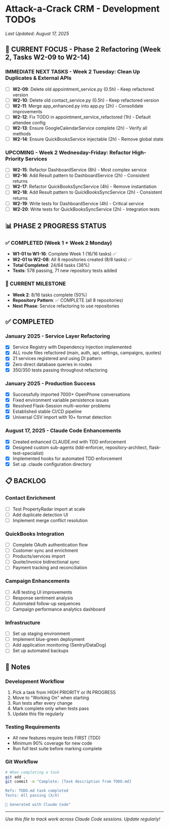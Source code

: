 # Attack-a-Crack CRM - Development TODOs

*Last Updated: August 17, 2025*

## 🚨 CURRENT FOCUS - Phase 2 Refactoring (Week 2, Tasks W2-09 to W2-14)

### IMMEDIATE NEXT TASKS - Week 2 Tuesday: Clean Up Duplicates & External APIs
- [ ] **W2-09**: Delete old appointment_service.py (0.5h) - Keep refactored version
- [ ] **W2-10**: Delete old contact_service.py (0.5h) - Keep refactored version  
- [ ] **W2-11**: Merge app_enhanced.py into app.py (2h) - Consolidate improvements
- [ ] **W2-12**: Fix TODO in appointment_service_refactored (1h) - Default attendee config
- [ ] **W2-13**: Ensure GoogleCalendarService complete (2h) - Verify all methods
- [ ] **W2-14**: Ensure QuickBooksService injectable (2h) - Remove global state

### UPCOMING - Week 2 Wednesday-Friday: Refactor High-Priority Services
- [ ] **W2-15**: Refactor DashboardService (8h) - Most complex service
- [ ] **W2-16**: Add Result pattern to DashboardService (2h) - Consistent returns
- [ ] **W2-17**: Refactor QuickBooksSyncService (4h) - Remove instantiation
- [ ] **W2-18**: Add Result pattern to QuickBooksSyncService (2h) - Consistent returns
- [ ] **W2-19**: Write tests for DashboardService (4h) - Critical service
- [ ] **W2-20**: Write tests for QuickBooksSyncService (2h) - Integration tests

## 📊 PHASE 2 PROGRESS STATUS

### ✅ COMPLETED (Week 1 + Week 2 Monday)
- **W1-01 to W1-16**: Complete Week 1 (16/16 tasks) ✅
- **W2-01 to W2-08**: All 8 repositories created (8/8 tasks) ✅
- **Total Completed**: 24/64 tasks (38%)
- **Tests**: 578 passing, 71 new repository tests added

### 🔄 CURRENT MILESTONE
- **Week 2**: 8/16 tasks complete (50%)
- **Repository Pattern**: ✅ COMPLETE (all 8 repositories)
- **Next Phase**: Service refactoring to use repositories

## ✅ COMPLETED

### January 2025 - Service Layer Refactoring
- [x] Service Registry with Dependency Injection implemented
- [x] ALL route files refactored (main, auth, api, settings, campaigns, quotes)
- [x] 21 services registered and using DI pattern
- [x] Zero direct database queries in routes
- [x] 350/350 tests passing throughout refactoring

### January 2025 - Production Success
- [x] Successfully imported 7000+ OpenPhone conversations
- [x] Fixed environment variable persistence issues
- [x] Resolved Flask-Session multi-worker problems
- [x] Established stable CI/CD pipeline
- [x] Universal CSV import with 10+ format detection

### August 17, 2025 - Claude Code Enhancements
- [x] Created enhanced CLAUDE.md with TDD enforcement
- [x] Designed custom sub-agents (tdd-enforcer, repository-architect, flask-test-specialist)
- [x] Implemented hooks for automated TDD enforcement
- [x] Set up .claude configuration directory

## 📋 BACKLOG

### Contact Enrichment
- [ ] Test PropertyRadar import at scale
- [ ] Add duplicate detection UI
- [ ] Implement merge conflict resolution

### QuickBooks Integration
- [ ] Complete OAuth authentication flow
- [ ] Customer sync and enrichment
- [ ] Products/services import  
- [ ] Quote/invoice bidirectional sync
- [ ] Payment tracking and reconciliation

### Campaign Enhancements
- [ ] A/B testing UI improvements
- [ ] Response sentiment analysis
- [ ] Automated follow-up sequences
- [ ] Campaign performance analytics dashboard

### Infrastructure
- [ ] Set up staging environment
- [ ] Implement blue-green deployment
- [ ] Add application monitoring (Sentry/DataDog)
- [ ] Set up automated backups

## 📝 Notes

### Development Workflow
1. Pick a task from HIGH PRIORITY or IN PROGRESS
2. Move to "Working On" when starting
3. Run tests after every change
4. Mark complete only when tests pass
5. Update this file regularly

### Testing Requirements
- All new features require tests FIRST (TDD)
- Minimum 90% coverage for new code
- Run full test suite before marking complete

### Git Workflow
```bash
# When completing a task
git add .
git commit -m "Complete: [Task description from TODO.md]

Refs: TODO.md task completed
Tests: All passing (X/X)

🤖 Generated with Claude Code"
```

---

*Use this file to track work across Claude Code sessions. Update regularly!*